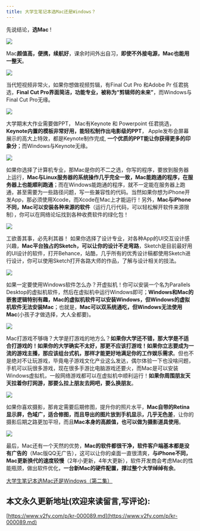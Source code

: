 ```yaml
---
title: 大学生笔记本选Mac还是Windows？
---
```


先说结论，**选Mac** ! 

![](https://www.v2fy.com/asset/0i/jikemiji/jikemiji-md/kr-000089.assets/1240.png)


Mac**颜值高，便携，续航好**，课余时间外出自习，**即使不外接电源，Mac也能用一整天**。

![](https://www.v2fy.com/asset/0i/jikemiji/jikemiji-md/kr-000089.assets/1240-20200807111753939.png)


当代短视频非常火，如果你想做视频剪辑，有Final Cut Pro 和Adobe Pr 任君挑选，**Final Cut Pro界面简洁，功能专业，被称为“剪辑师的未来”**，而Windows与Final Cut Pro无缘。

![](https://www.v2fy.com/asset/0i/jikemiji/jikemiji-md/kr-000089.assets/1240-20200807111757853.png)


大学期末大作业需要做PPT， Mac有Keynote 和 Powerpoint 任君挑选，**Keynote内置的模板非常好用，能轻松制作出电影级的PPT**， Apple发布会屏幕展示的高大上特效，都是Keynote制作完成, **一个优质的PPT能让你获得更多的印象分**；而Windows与Keynote无缘。

![](https://www.v2fy.com/asset/0i/jikemiji/jikemiji-md/kr-000089.assets/1240-20200807111800509.png)


如果你选择了计算机专业，那Mac是你的不二之选，你写的程序，要放到服务器上运行，**Mac与Linux服务器的系统操作几乎完全一致，Mac能跑通的程序，在服务器上也能顺利跑通**；而在Windows能跑通的程序，就不一定能在服务器上跑通，甚至需要为一些路径问题，写一些兼容性的代码。当然如果你想为iPhone开发App，那必须使用Xcode，而Xcode在Mac上才能运行！另外，**Mac与iPhone不同，Mac可以安装各种来源的软件**（运行几行代码，可以轻松解开软件来源限制），你可以在网络论坛找到各种收费软件的绿化包！

![](https://www.v2fy.com/asset/0i/jikemiji/jikemiji-md/kr-000089.assets/1240-20200807111801704.png)


工欲善其事，必先利其器！ 如果你选择了设计专业，对各种App的UI交互设计感兴趣，**Mac平台独占的Sketch，可以让你的设计不走弯路**，Sketch是目前最好用的UI设计的软件，打开Behance，站酷，几乎所有的优秀设计稿都使用Sketch进行设计，你可以使用Sketch打开各路大师的作品，了解与设计相关的技法。

![](https://www.v2fy.com/asset/0i/jikemiji/jikemiji-md/kr-000089.assets/1240-20200807111803877.png)


如果一定要使用Windows软件怎么办？开虚拟机！你可以安装一个名为Parallels Desktop的虚拟机软件，然后在虚拟机中运行Windows即可；**Windows和Mac的嵌套逻辑特别有趣，Mac的虚拟机软件可以安装Windows，但Windows的虚拟机软件无法安装Mac**；也就是，**Mac可以双系统通吃，但Windows无法使用Mac**(小孩子才做选择，大人全都要)。

![](https://www.v2fy.com/asset/0i/jikemiji/jikemiji-md/kr-000089.assets/1240-20200807111808182.png)



Mac打游戏不够嗨？大学是打游戏的地方么？**如果你大学还不错，那大学是不适合打游戏的！如果你的大学确实不太好，那更不应该打游戏！如果你立志要成为一流的游戏主播，那应该组台式机，那样才能更好地满足你的工作娱乐需求**。但也不是绝对不让玩游戏，毕竟电子游戏文化产业这么发达，偶尔体验一下也没啥问题，手机可以玩很多游戏，现在很多手游比电脑游戏还要火，而Mac是可以安装Windows虚拟机，一般网络游戏都可以在虚拟机中顺利运行！**如果你周围朋友天天拉着你打网游，那要么拉上朋友去网吧，要么换朋友**。


![](https://www.v2fy.com/asset/0i/jikemiji/jikemiji-md/kr-000089.assets/1240-20200807111810191.png)

如果你喜欢摄影，那肯定需要后期修图，提升你的照片水平，**Mac自带的Retina显示屏，色域广，适合修图，而且导出的图片放到手机显示，几乎无色差**，让你的摄影后期之路更加平坦，而且**Mac本身的高颜值，也可以做为摄影道具使用**。

![](https://www.v2fy.com/asset/0i/jikemiji/jikemiji-md/kr-000089.assets/1240-20200807111813810.png)


最后，Mac还有一个天然的优势，**Mac的软件都很干净，软件客户端基本都是没有广告的**（Mac版QQ无广告），这可以让你的桌面一直很清爽，**与iPhone不同，Mac更新换代的速度较慢**（2年小更新，4年大更新），软件开发商会考虑Mac的性能瓶颈，做出软件优化，**一台新Mac的硬件配置，撑过整个大学绰绰有余**。

[大学生笔记本选Mac还是Windows（第二集）](https://www.jianshu.com/p/17e601d0134b)


## 本文永久更新地址(欢迎来读留言,写评论):

[https://www.v2fy.com/p/kr-000089.md](https://www.v2fy.com/p/kr-000089.md)
